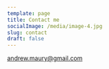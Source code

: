 ```yaml
---
template: page
title: Contact me
socialImage: /media/image-4.jpg
slug: contact
draft: false
---
```

andrew.maury@gmail.com

![]()